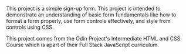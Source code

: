 This project is a simple sign-up form. This project is intended to demonstrate an understanding of basic form fundamentals like how to format a form properly, use form controls effectively, and style from controls using CSS. 

This project comes from the Odin Project's Intermediate HTML and CSS Course which is apart of their Full Stack JavaScript curriculum. 